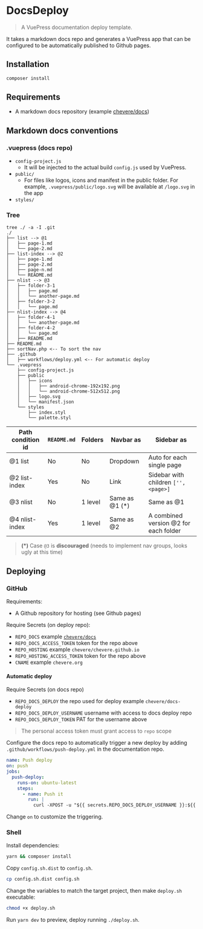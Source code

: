 # DocsDeploy

> A VuePress documentation deploy template.

It takes a markdown docs repo and generates a VuePress app that can be configured to be automatically published to Github pages.

## Installation

```sh
composer install
```

## Requirements

* A markdown docs repository (example [chevere/docs](https://github.com/chevere/docs/))

## Markdown docs conventions

### .vuepress (docs repo)

- `config-project.js`
  - It will be injected to the actual build `config.js` used by VuePress.
- `public/`
  - For files like logos, icons and manifest in the public folder. For example, `.vuepress/public/logo.svg` will be available at `/logo.svg` in the app
- `styles/`  

### Tree

```shell
tree ./ -a -I .git
./
├── list --> @1
│   ├── page-1.md
│   └── page-2.md
├── list-index --> @2
│   ├── page-1.md
│   ├── page-2.md
│   ├── page-n.md
│   └── README.md
├── nlist --> @3
│   ├── folder-3-1
│   │   ├── page.md
│   │   └── another-page.md
│   ├── folder-3-2
│   │   └── page.md
├── nlist-index --> @4
│   ├── folder-4-1
│   │   └── another-page.md
│   ├── folder-4-2
│   │   └── page.md
│   ├── README.md
├── README.md
├── sortNav.php <-- To sort the nav
├── .github
│   ├── workflows/deploy.yml <-- For automatic deploy
└── .vuepress
    ├── config-project.js
    ├── public
    │   ├── icons
    │   │   ├── android-chrome-192x192.png
    │   │   └── android-chrome-512x512.png
    │   ├── logo.svg
    │   └── manifest.json
    └── styles
        ├── index.styl
        └── palette.styl
```

| Path condition id | `README.md` | Folders | Navbar as      | Sidebar as                            |
| ----------------- | ----------- | ------- | -------------- | ------------------------------------- |
| @1 list           | No          | No      | Dropdown       | Auto for each single page             |
| @2 list-index     | Yes         | No      | Link           | Sidebar with children `['', <page>]`  |
| @3 nlist          | No          | 1 level | Same as @1 (*) | Same as @1                            |
| @4 nlist-index    | Yes         | 1 level | Same as @2     | A combined version @2 for each folder |

> **(*)** Case `@3` is **discouraged** (needs to implement nav groups, looks ugly at this time)

## Deploying

### GitHub

Requirements:

* A Github repository for hosting (see Github pages)

Require Secrets (on deploy repo):

- `REPO_DOCS` example [`chevere/docs`](https://github.com/chevere/docs/)
- `REPO_DOCS_ACCESS_TOKEN` token for the repo above
- `REPO_HOSTING` example `chevere/chevere.github.io`
- `REPO_HOSTING_ACCESS_TOKEN` token for the repo above
- `CNAME` example `chevere.org`

#### Automatic deploy

Require Secrets (on docs repo)

- `REPO_DOCS_DEPLOY` the repo used for deploy example `chevere/docs-deploy`
- `REPO_DOCS_DEPLOY_USERNAME` username with access to docs deploy repo
- `REPO_DOCS_DEPLOY_TOKEN` PAT for the username above

> The personal access token must grant access to `repo` scope

Configure the docs repo to automatically trigger a new deploy by adding `.github/workflows/push-deploy.yml` in the documentation repo.

```yml
name: Push deploy
on: push
jobs:
  push-deploy:
    runs-on: ubuntu-latest
    steps:
      - name: Push it
        run: |
          curl -XPOST -u "${{ secrets.REPO_DOCS_DEPLOY_USERNAME }}:${{ secrets.REPO_DOCS_DEPLOY_TOKEN }}" -H "Accept: application/vnd.github.everest-preview+json" -H "Content-Type: application/json" https://api.github.com/repos/${{ secrets.REPO_DOCS_DEPLOY }}/dispatches --data '{"event_type": "build_application"}'
```

Change `on` to customize the triggering.

### Shell

Install dependencies:

```sh
yarn && composer install
```

Copy `config.sh.dist` to `config.sh`.

```sh
cp config.sh.dist config.sh
```

Change the variables to match the target project, then make `deploy.sh` executable:

```sh
chmod +x deploy.sh
```

Run `yarn dev` to preview, deploy running `./deploy.sh`.